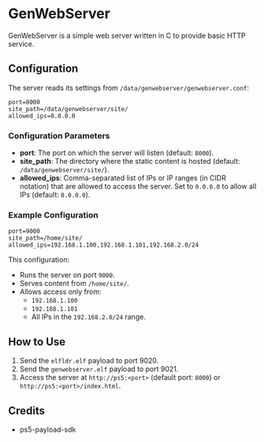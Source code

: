 # GenWebServer

GenWebServer is a simple web server written in C to provide basic HTTP service. 

## Configuration

The server reads its settings from `/data/genwebserver/genwebserver.conf`:

```plaintext
port=8000
site_path=/data/genwebserver/site/
allowed_ips=0.0.0.0
```

### Configuration Parameters

- **port**: The port on which the server will listen (default: `8000`).
- **site_path**: The directory where the static content is hosted (default: `/data/genwebserver/site/`).
- **allowed_ips**: Comma-separated list of IPs or IP ranges (in CIDR notation) that are allowed to access the server. Set to `0.0.0.0` to allow all IPs (default: `0.0.0.0`).

### Example Configuration

```plaintext
port=9000
site_path=/home/site/
allowed_ips=192.168.1.100,192.168.1.101,192.168.2.0/24
```

This configuration:
- Runs the server on port `9000`.
- Serves content from `/home/site/`.
- Allows access only from:
  - `192.168.1.100`
  - `192.168.1.101`
  - All IPs in the `192.168.2.0/24` range.

## How to Use

1. Send the `elfldr.elf` payload to port 9020.
2. Send the `genwebserver.elf` payload to port 9021.
3. Access the server at `http://ps5:<port>` (default port: `8000`) or `http://ps5:<port>/index.html`.

## Credits

- ps5-payload-sdk

